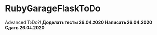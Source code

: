 # RubyGarageFlaskToDo
Advanced ToDo?!
**Доделать тесты 26.04.2020**
**Написать 26.04.2020**
**Сдать 26.04.2020**

